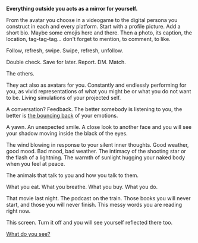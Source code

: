 **Everything outside you acts as a mirror for yourself.**

From the avatar you choose in a videogame to the digital persona you construct in each and every platform. Start with a profile picture. Add a short bio. Maybe some emojis here and there. Then a photo, its caption, the location, tag-tag-tag... don't forget to mention, to comment, to like. 

Follow, refresh, swipe. Swipe, refresh, unfollow. 

Double check. Save for later. Report. DM. Match.

The others. 

They act also as avatars for you. Constantly and endlessly performing for you, as vivid representations of what you might be or what you do not want to be. Living simulations of your projected self.

A conversation? Feedback. The better somebody is listening to you, the better is [the bouncing back](https://youtu.be/f0Fi32LbXHA?t=1303) of your emotions. 

A yawn. An unexpected smile. A close look to another face and you will see your shadow moving inside the black of the eyes.

The wind blowing in response to your silent inner thoughts. Good weather, good mood. Bad mood, bad weather. The intimacy of the shooting star or the flash of a lightning. The warmth of sunlight hugging your naked body when you feel at peace.

The animals that talk to you and how you talk to them.

What you eat. What you breathe. What you buy. What you do. 

That movie last night. The podcast on the train. Those books you will never start, and those you will never finish. This messy words you are reading right now.

This screen. Turn it off and you will see yourself reflected there too.

[What do you see?](https://www.youtube.com/watch?v=HRrFvapV4ms)